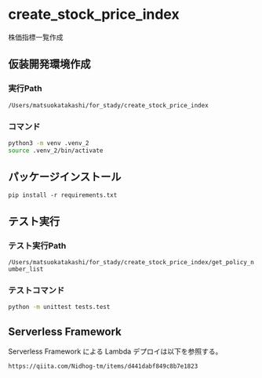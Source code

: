 # create_stock_price_index

株価指標一覧作成

## 仮装開発環境作成

### 実行Path

`/Users/matsuokatakashi/for_stady/create_stock_price_index`

### コマンド

```zsh
python3 -m venv .venv_2
source .venv_2/bin/activate
```

## パッケージインストール

`pip install -r requirements.txt`

## テスト実行

### テスト実行Path

`/Users/matsuokatakashi/for_stady/create_stock_price_index/get_policy_number_list`

### テストコマンド

```zsh
python -m unittest tests.test
```

## Serverless Framework

Serverless Framework による Lambda デプロイは以下を参照する。

`https://qiita.com/Nidhog-tm/items/d441dabf849c8b7e1823`
